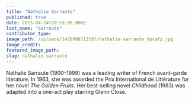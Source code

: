 ```yaml
---
title: "Nathalie Sarraute"
published: true
date: 2015-04-24T20:53:00.000Z
last_name: "Sarraute"
contributor_type:
image_path: /uploads/1429908713197/nathalie-sarraute_hpcafp.jpg
image_credit:
featured_image_path:
slug: nathalie-sarraute
---
```


Nathalie Sarraute (1900–1999) was a leading writer of French avant-garde literature. In 1963, she was awarded the Prix International de Littérature for her novel _The Golden Fruits_. Her best-selling novel _Childhood_ (1983) was adapted into a one-act play starring Glenn Close.

